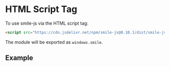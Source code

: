 # HTML Script Tag

To use smile-js via the HTML script tag:

```html
<script src="https://cdn.jsdelivr.net/npm/smile-js@0.10.1/dist/smile-js.iife.js"></script>
```

The module will be exported as `windows.smile`.

## Example

<script type="module">
    import playgroundElements from 'https://cdn.jsdelivr.net/npm/playground-elements@0.18.1/+esm'
</script>

<style>
    playground-ide {
        --playground-code-font-family: Roboto Mono, monospace;
        --playground-preview-width: 50%;
    }
</style>

<playground-ide editable-file-system line-numbers resizable project-src="./projects/html/project.json"></playground-ide>
